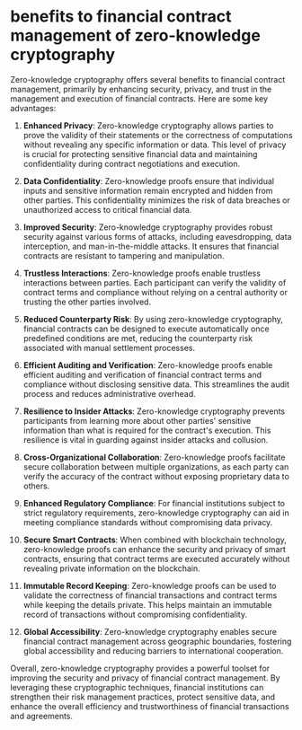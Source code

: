 # benefits to financial contract management of zero-knowledge cryptography

Zero-knowledge cryptography offers several benefits to financial contract management, primarily by enhancing security, privacy, and trust in the management and execution of financial contracts. Here are some key advantages:

1. **Enhanced Privacy**: Zero-knowledge cryptography allows parties to prove the validity of their statements or the correctness of computations without revealing any specific information or data. This level of privacy is crucial for protecting sensitive financial data and maintaining confidentiality during contract negotiations and execution.

2. **Data Confidentiality**: Zero-knowledge proofs ensure that individual inputs and sensitive information remain encrypted and hidden from other parties. This confidentiality minimizes the risk of data breaches or unauthorized access to critical financial data.

3. **Improved Security**: Zero-knowledge cryptography provides robust security against various forms of attacks, including eavesdropping, data interception, and man-in-the-middle attacks. It ensures that financial contracts are resistant to tampering and manipulation.

4. **Trustless Interactions**: Zero-knowledge proofs enable trustless interactions between parties. Each participant can verify the validity of contract terms and compliance without relying on a central authority or trusting the other parties involved.

5. **Reduced Counterparty Risk**: By using zero-knowledge cryptography, financial contracts can be designed to execute automatically once predefined conditions are met, reducing the counterparty risk associated with manual settlement processes.

6. **Efficient Auditing and Verification**: Zero-knowledge proofs enable efficient auditing and verification of financial contract terms and compliance without disclosing sensitive data. This streamlines the audit process and reduces administrative overhead.

7. **Resilience to Insider Attacks**: Zero-knowledge cryptography prevents participants from learning more about other parties' sensitive information than what is required for the contract's execution. This resilience is vital in guarding against insider attacks and collusion.

8. **Cross-Organizational Collaboration**: Zero-knowledge proofs facilitate secure collaboration between multiple organizations, as each party can verify the accuracy of the contract without exposing proprietary data to others.

9. **Enhanced Regulatory Compliance**: For financial institutions subject to strict regulatory requirements, zero-knowledge cryptography can aid in meeting compliance standards without compromising data privacy.

10. **Secure Smart Contracts**: When combined with blockchain technology, zero-knowledge proofs can enhance the security and privacy of smart contracts, ensuring that contract terms are executed accurately without revealing private information on the blockchain.

11. **Immutable Record Keeping**: Zero-knowledge proofs can be used to validate the correctness of financial transactions and contract terms while keeping the details private. This helps maintain an immutable record of transactions without compromising confidentiality.

12. **Global Accessibility**: Zero-knowledge cryptography enables secure financial contract management across geographic boundaries, fostering global accessibility and reducing barriers to international cooperation.

Overall, zero-knowledge cryptography provides a powerful toolset for improving the security and privacy of financial contract management. By leveraging these cryptographic techniques, financial institutions can strengthen their risk management practices, protect sensitive data, and enhance the overall efficiency and trustworthiness of financial transactions and agreements.
